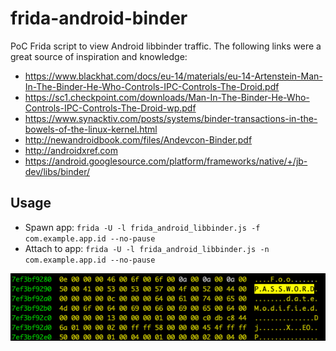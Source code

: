 # frida-android-binder

PoC Frida script to view Android libbinder traffic. The following links were a great source of inspiration and knowledge:
- https://www.blackhat.com/docs/eu-14/materials/eu-14-Artenstein-Man-In-The-Binder-He-Who-Controls-IPC-Controls-The-Droid.pdf
- https://sc1.checkpoint.com/downloads/Man-In-The-Binder-He-Who-Controls-IPC-Controls-The-Droid-wp.pdf
- https://www.synacktiv.com/posts/systems/binder-transactions-in-the-bowels-of-the-linux-kernel.html
- http://newandroidbook.com/files/Andevcon-Binder.pdf
- http://androidxref.com
- https://android.googlesource.com/platform/frameworks/native/+/jb-dev/libs/binder/

## Usage

- Spawn app: `frida -U -l frida_android_libbinder.js -f com.example.app.id --no-pause`
- Attach to app: `frida -U -l frida_android_libbinder.js -n com.example.app.id --no-pause`

![preview][preview]

[preview]: /images/preview.png